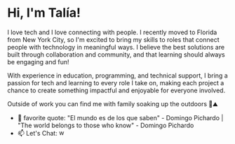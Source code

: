 # Hi, I'm Talía!

I love tech and I love connecting with people. I recently moved to Florida from New York City, so I'm excited to bring my skills to roles that connect people with technology in meaningful ways. I believe the best solutions are built through collaboration and community, and that learning should always be engaging and fun!

With experience in education, programming, and technical support, I bring a passion for tech and learning to every role I take on, making each project a chance to create something impactful and enjoyable for everyone involved.

Outside of work you can find me with family soaking up the outdoors 🌊⛰️

- 💫 favorite quote: "El mundo es de los que saben" - Domingo Pichardo | "The world belongs to those who know" - Domingo Pichardo
- 📫 Let's Chat: <a href="https://www.linkedin.com/in/taliapichardo" target="blank"><img src="https://raw.githubusercontent.com/rahuldkjain/github-profile-readme-generator/master/src/images/icons/Social/linked-in-alt.svg" alt="www.linkedin.com/in/taliapichardo" height="15" width="15" /></a>






<!--
**Tpichardo/Tpichardo** is a ✨ _special_ ✨ repository because its `README.md` (this file) appears on your GitHub profile.

Here are some ideas to get you started:

- 🔭 I’m currently working on ...

- 👯 I’m looking to collaborate on ...
- 🤔 I’m looking for help with ...

- 📫 How to reach me: ...
- 😄 Pronouns: ...
- ⚡ Fun fact: ...
-->

